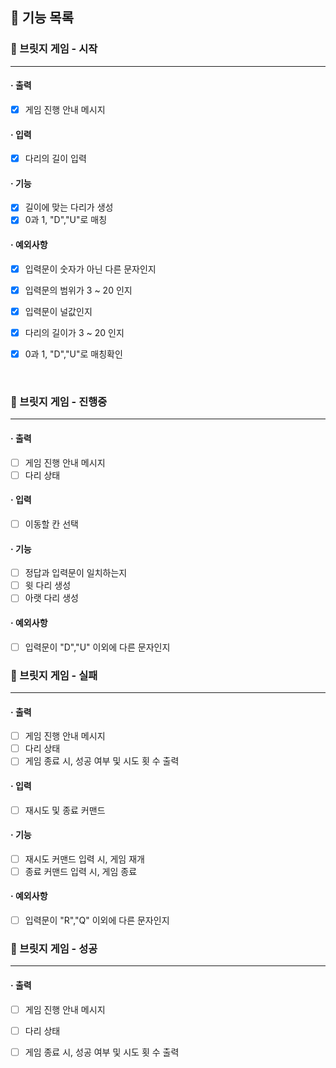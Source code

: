 ## 🚀 기능 목록

### 🔽 브릿지 게임 - 시작

***

#### · 출력

- [x] 게임 진행 안내 메시지

#### · 입력

- [x] 다리의 길이 입력

#### · 기능

- [x] 길이에 맞는 다리가 생성
- [x] 0과 1, "D","U"로 매칭

#### · 예외사항

- [x] 입력문이 숫자가 아닌 다른 문자인지
- [x] 입력문의 범위가 3 ~ 20 인지
- [x] 입력문이 널값인지
- [x] 다리의 길이가 3 ~ 20 인지
- [x] 0과 1, "D","U"로 매칭확인

  <br>

### 🔽 브릿지 게임 - 진행중

***

#### · 출력

- [ ] 게임 진행 안내 메시지
- [ ] 다리 상태

#### · 입력

- [ ] 이동할 칸 선택

#### · 기능

- [ ] 정답과 입력문이 일치하는지
- [ ] 윗 다리 생성
- [ ] 아랫 다리 생성

#### · 예외사항

- [ ] 입력문이 "D","U" 이외에 다른 문자인지
  <br>

### 🔽 브릿지 게임 - 실패

***

#### · 출력

- [ ] 게임 진행 안내 메시지
- [ ] 다리 상태
- [ ] 게임 종료 시, 성공 여부 및 시도 횟 수 출력

#### · 입력

- [ ] 재시도 및 종료 커맨드

#### · 기능

- [ ] 재시도 커맨드 입력 시, 게임 재개
- [ ] 종료 커맨드 입력 시, 게임 종료

#### · 예외사항

- [ ] 입력문이 "R","Q" 이외에 다른 문자인지
  <br>

### 🔽 브릿지 게임 - 성공

***

#### · 출력

- [ ] 게임 진행 안내 메시지
- [ ] 다리 상태
- [ ] 게임 종료 시, 성공 여부 및 시도 횟 수 출력

  <br>